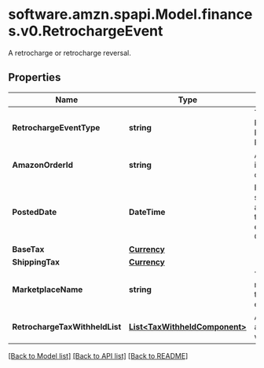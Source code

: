 # software.amzn.spapi.Model.finances.v0.RetrochargeEvent
A retrocharge or retrocharge reversal.

## Properties

Name | Type | Description | Notes
------------ | ------------- | ------------- | -------------
**RetrochargeEventType** | **string** | The type of event.  Possible values:  * Retrocharge  * RetrochargeReversal | [optional] 
**AmazonOrderId** | **string** | An Amazon-defined identifier for an order. | [optional] 
**PostedDate** | **DateTime** | Fields with a schema type of date are in ISO 8601 date time format (for example GroupBeginDate). | [optional] 
**BaseTax** | [**Currency**](Currency.md) |  | [optional] 
**ShippingTax** | [**Currency**](Currency.md) |  | [optional] 
**MarketplaceName** | **string** | The name of the marketplace where the retrocharge event occurred. | [optional] 
**RetrochargeTaxWithheldList** | [**List&lt;TaxWithheldComponent&gt;**](TaxWithheldComponent.md) | A list of information about taxes withheld. | [optional] 

[[Back to Model list]](../README.md#documentation-for-models) [[Back to API list]](../README.md#documentation-for-api-endpoints) [[Back to README]](../README.md)

